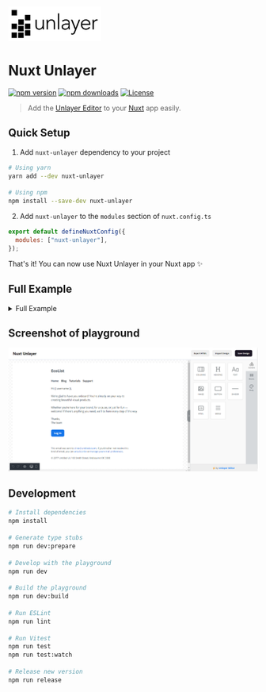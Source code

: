 <img src="/unlayer.png" style="height: 70px;"/>

# Nuxt Unlayer

[![npm version][npm-version-src]][npm-version-href]
[![npm downloads][npm-downloads-src]][npm-downloads-href]
[![License][license-src]][license-href]

> Add the [Unlayer Editor](https://docs.unlayer.com/docs) to your [Nuxt](https://nuxt.com) app easily.

## Quick Setup

1. Add `nuxt-unlayer` dependency to your project

```bash
# Using yarn
yarn add --dev nuxt-unlayer

# Using npm
npm install --save-dev nuxt-unlayer
```

2. Add `nuxt-unlayer` to the `modules` section of `nuxt.config.ts`

```js
export default defineNuxtConfig({
  modules: ["nuxt-unlayer"],
});
```

That's it! You can now use Nuxt Unlayer in your Nuxt app ✨

## Full Example

<details>
<summary>Full Example</summary>

```vue
<template>
  <main class="main">
    <header class="header">
      <h1>Nuxt Unlayer</h1>
      <div v-if="editor" class="nav">
        <button @click="exportHTML">Export HTML</button>
        <button @click="hiddenFile.click()">Import Design</button>
        <button @click="saveDesign" class="btn">Save Design</button>
      </div>
    </header>
    <section class="editor">
      <ClientOnly>
        <EmailEditor v-model:editor="editor" @load="editorLoaded" />
      </ClientOnly>
    </section>
  </main>
  <input
    @change="importDesign"
    type="file"
    hidden
    ref="hiddenFile"
    accept=".json"
  />
</template>

<script setup lang="ts">
import sample from "@/sample.json";

useHead({ title: "Nuxt - Unlayer" });

let editor = shallowRef();
let hiddenFile = ref();

const editorLoaded = () => {
  // load up design after the editor gets loaded
  editor.value.loadDesign(JSON.parse(JSON.stringify(sample)));
};

const saveDesign = () => {
  editor.value.saveDesign((design: any) => {
    console.log(
      "🚀 ~ file: app.vue:31 ~ editor.value.saveDesign ~ design",
      design
    );
  });
};

const importDesign = (e: any) => {
  if (!e) return;
  let file = e.target.files[0];
  if (!file.type.includes("json")) return;
  const reader = new FileReader();

  reader.onload = function (readVal) {
    editor.value.loadDesign(JSON.parse(readVal.target?.result));
  };
  reader.readAsText(file);
};
const exportHTML = () => {
  editor.value.exportHtml((data: any) => {
    var json = data.design; // design json
    console.log("🚀 ~ file: app.vue:40 ~ editor.value.exportHtml ~ json", json);
    var html = data.html; // final html
    console.log("🚀 ~ file: app.vue:42 ~ editor.value.exportHtml ~ html", html);
  });
};
</script>
```

</details>

## Screenshot of playground

<img src="/screenshot.png" style=""/>

## Development

```bash
# Install dependencies
npm install

# Generate type stubs
npm run dev:prepare

# Develop with the playground
npm run dev

# Build the playground
npm run dev:build

# Run ESLint
npm run lint

# Run Vitest
npm run test
npm run test:watch

# Release new version
npm run release
```

<!-- Badges -->

[npm-version-src]: https://img.shields.io/npm/v/nuxt-unlayer/latest.svg?style=flat&colorA=18181B&colorB=28CF8D
[npm-version-href]: https://npmjs.com/package/nuxt-unlayer
[npm-downloads-src]: https://img.shields.io/npm/dm/nuxt-unlayer.svg?style=flat&colorA=18181B&colorB=28CF8D
[npm-downloads-href]: https://npmjs.com/package/nuxt-unlayer
[license-src]: https://img.shields.io/npm/l/nuxt-unlayer.svg?style=flat&colorA=18181B&colorB=28CF8D
[license-href]: https://npmjs.com/package/nuxt-unlayer
